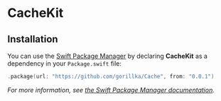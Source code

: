 # CacheKit

## Installation

You can use the [Swift Package Manager](https://github.com/apple/swift-package-manager) by declaring **CacheKit** as a dependency in your `Package.swift` file:

```swift
.package(url: "https://github.com/gorillka/Cache", from: "0.0.1")
```

*For more information, see [the Swift Package Manager documentation](https://github.com/apple/swift-package-manager/tree/master/Documentation).*
